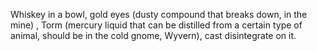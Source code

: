 Whiskey in a bowl, gold eyes (dusty compound that breaks down, in the mine) , Torm (mercury liquid that can be distilled from a certain type of animal, should be in the cold gnome, Wyvern), cast disintegrate on it.